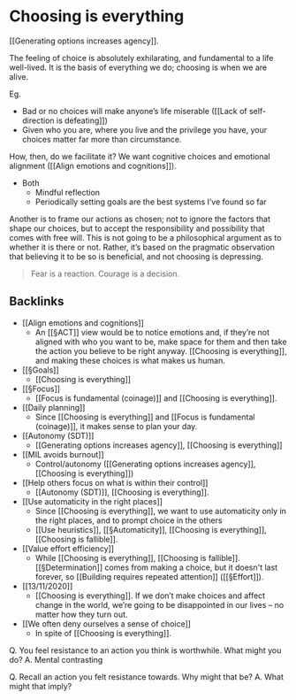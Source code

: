 # Choosing is everything
[[Generating options increases agency]].

The feeling of choice is absolutely exhilarating, and fundamental to a life well-lived. It is the basis of everything we do; choosing is when we are alive.

Eg. 
* Bad or no choices will make anyone’s life miserable ([[Lack of self-direction is defeating]])
* Given who you are, where you live and the privilege you have, your choices matter far more than circumstance.

How, then, do we facilitate it? We want cognitive choices and emotional alignment ([[Align emotions and cognitions]]). 

* Both
	* Mindful reflection
	* Periodically setting goals are the best systems I’ve found so far

Another is to frame our actions as chosen; not to ignore the factors that shape our choices, but to accept the responsibility and possibility that comes with free will. This is not going to be a philosophical argument as to whether it is there or not. Rather, it’s based on the pragmatic observation that believing it to be so is beneficial, and not choosing is depressing.

> Fear is a reaction. Courage is a decision.

## Backlinks
* [[Align emotions and cognitions]]
	* An [[§ACT]] view would be to notice emotions and, if they’re not aligned with who you want to be, make space for them and then take the action you believe to be right anyway. [[Choosing is everything]], and making these choices is what makes us human.
* [[§Goals]]
	* [[Choosing is everything]]
* [[§Focus]]
	* [[Focus is fundamental (coinage)]] and [[Choosing is everything]].
* [[Daily planning]]
	* Since [[Choosing is everything]] and [[Focus is fundamental (coinage)]], it makes sense to plan your day.
* [[Autonomy (SDT)]]
	* [[Generating options increases agency]], [[Choosing is everything]]
* [[MIL avoids burnout]]
	* Control/autonomy ([[Generating options increases agency]], [[Choosing is everything]])
* [[Help others focus on what is within their control]]
	* [[Autonomy (SDT)]], [[Choosing is everything]].
* [[Use automaticity in the right places]]
	* Since [[Choosing is everything]], we want to use automaticity only in the right places, and to prompt choice in the others 
	* [[Use heuristics]], [[§Automaticity]], [[Choosing is everything]], [[Choosing is fallible]].
* [[Value effort efficiency]]
	* While [[Choosing is everything]], [[Choosing is fallible]]. [[§Determination]] comes from making a choice, but it doesn't last forever, so [[Building requires repeated attention]] ([[§Effort]]). 
* [[13/11/2020]]
	* [[Choosing is everything]]. If we don’t make choices and affect change in the world, we’re going to be disappointed in our lives – no matter how they turn out.
* [[We often deny ourselves a sense of choice]]
	* In spite of [[Choosing is everything]]. 

<!-- #p3 #promoted   -->

Q. You feel resistance to an action you think is worthwhile. What might you do?
A. Mental contrasting 

Q. Recall an action you felt resistance towards. Why might that be?
A. What might that imply?

<!-- {BearID:D3C45FAE-1670-433A-A05A-E75573D22608-1935-000002A6B208FFA1} -->
